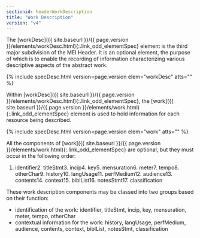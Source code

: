 ```yaml
---
sectionid: headerWorkDescription
title: "Work Description"
version: "v4"
---
```




The [workDesc]({{ site.baseurl }}/{{ page.version }}/elements/workDesc.html){:.link_odd_elementSpec} element is the third major subdivision of the MEI Header.
It is an optional element, the purpose of which is to enable the recording of information
characterizing various descriptive aspects of the abstract work.



{% include specDesc.html version=page.version elem="workDesc" atts="" %}



Within [workDesc]({{ site.baseurl }}/{{ page.version }}/elements/workDesc.html){:.link_odd_elementSpec}, the [work]({{ site.baseurl }}/{{ page.version }}/elements/work.html){:.link_odd_elementSpec} element is used to hold
information for each resource being described.



{% include specDesc.html version=page.version elem="work" atts="" %}



All the components of [work]({{ site.baseurl }}/{{ page.version }}/elements/work.html){:.link_odd_elementSpec} are optional, but they must occur in the
following order:

1. identifier2. titleStmt3. incip4. key5. mensuration6. meter7. tempo8. otherChar9. history10. langUsage11. perfMedium12. audience13. contents14. context15. biblList16. notesStmt17. classification

These work description components may be classed into two groups based on their function:

- identification of the work: identifier, titleStmt, incip, key, mensuration, meter,
tempo, otherChar
- contextual information for the work: history, langUsage, perfMedium, audience,
contents, context, biblList, notesStmt, classification

















